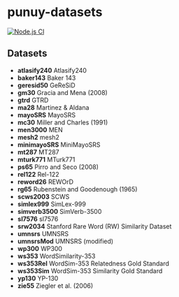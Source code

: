 # punuy-datasets

[![Node.js CI](https://github.com/andrefs/punuy-datasets/actions/workflows/node.js.yml/badge.svg)](https://github.com/andrefs/punuy-datasets/actions/workflows/node.js.yml)

## Datasets

<!-- datasets-section-start -->
<!-- Automatically generated by ./src/scripts/update-readme.ts -->

- **atlasify240** Atlasify240
- **baker143** Baker 143
- **geresid50** GeReSiD
- **gm30** Gracia and Mena (2008)
- **gtrd** GTRD
- **ma28** Martinez & Aldana
- **mayoSRS** MayoSRS
- **mc30** Miller and Charles (1991)
- **men3000** MEN
- **mesh2** mesh2
- **minimayoSRS** MiniMayoSRS
- **mt287** MT287
- **mturk771** MTurk771
- **ps65** Pirro and Seco (2008)
- **rel122** Rel-122
- **reword26** REWOrD
- **rg65** Rubenstein and Goodenough (1965)
- **scws2003** SCWS
- **simlex999** SimLex-999
- **simverb3500** SimVerb-3500
- **sl7576** sl7576
- **srw2034** Stanford Rare Word (RW) Similarity Dataset
- **umnsrs** UMNSRS
- **umnsrsMod** UMNSRS (modified)
- **wp300** WP300
- **ws353** WordSimilarity-353
- **ws353Rel** WordSim-353 Relatedness Gold Standard
- **ws353Sim** WordSim-353 Similarity Gold Standard
- **yp130** YP-130
- **zie55** Ziegler et al. (2006)

<!-- datasets-section-end -->

